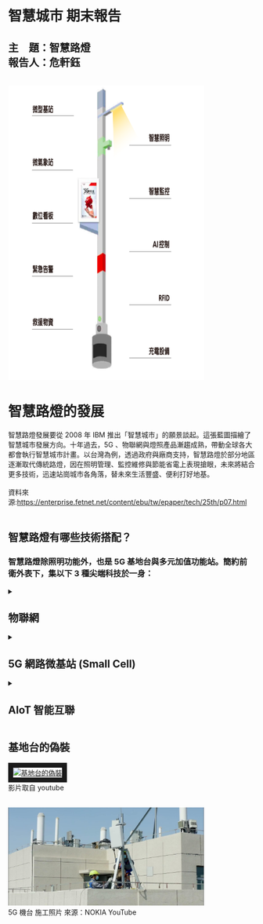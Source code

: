 # 智慧城市 期末報告
## 主　題：智慧路燈<br>報告人：危軒鈺<br>
<br>

<img src="https://github.com/Hsuanyu311/school11302/blob/main/%E6%99%BA%E6%85%A7%E8%B7%AF%E7%87%88%E5%A0%B1%E5%91%8A/image1.png" width="400" height="600">


# 智慧路燈的發展
智慧路燈發展要從 2008 年 IBM 推出「智慧城市」的願景談起。這張藍圖描繪了智慧城市發展方向。十年過去，5G 、物聯網與燈照產品漸趨成熟，帶動全球各大都會執行智慧城市計畫。以台灣為例，透過政府與廠商支持，智慧路燈於部分地區逐漸取代傳統路燈，因在照明管理、監控維修與節能省電上表現搶眼，未來將結合更多技術，迅速站崗城市各角落，替未來生活豐盛、便利打好地基。
<br><br>資料來源:https://enterprise.fetnet.net/content/ebu/tw/epaper/tech/25th/p07.html<br><br>


## 智慧路燈有哪些技術搭配？
### 智慧路燈除照明功能外，也是 5G 基地台與多元加值功能站。簡約前衛外表下，集以下 3 種尖端科技於一身：

<details>
<summary>

## 物聯網

</summary>

### NB-IoT LED 路燈置入感測器、控制器與通訊模組後，可透過物聯網收發指令。在物聯網技術中，尤其以 LPWAN ( Low-Power Wide-Area Network，低功率網域網路) 中的 NB-IoT ( Narrow Band Internet of Things，窄帶物聯網) 傳輸距離遠、覆蓋率廣、穿透力強、資料不易掉包等特色， 最適合擔任智慧路燈的連結平台。

</details>
<details>
<summary>

## 5G 網路微基站 (Small Cell)

</summary>

### 5G 時代來臨，微基站將扮演不可或缺的角色。5G 雖然高速、低延遲，但需要廣設基地台來提升訊號覆蓋率。目前架設在私人建物中的 4G 基地台層引起不少疑慮，若未來將微型基站架在無處不見的智慧路燈上，更能提供安心與便捷的網路服務。<br>

<img src="https://github.com/Hsuanyu311/school11302/blob/main/%E6%99%BA%E6%85%A7%E8%B7%AF%E7%87%88%E5%A0%B1%E5%91%8A/image3.jpg" width="400"  height="200">
<br>來源：NOKIA

</details>
<details>
<summary>

## AIoT 智能互聯

</summary>

### AIoT 就是人工智慧 (AI) 加上物聯網 (IoT) 的技術。AIoT 智慧路燈透過感測器收集大量數據，經過不斷分析、學習，一方面可依照環境光線自動調節亮度，一方面也可以匯集交通流量、停車資訊，將分析結果與建議提供給市民與相關單位參考。


</details>

## 基地台的偽裝
<a href="http://www.youtube.com/watch?feature=player_embedded&v=TclvuuvRyiQ" target="_blank"><img src="http://img.youtube.com/vi/TclvuuvRyiQ/0.jpg" 
alt="基地台的偽裝" width="400" height="250" border="10" /></a>
<br>影片取自 youtube<br><br>

<img src="https://github.com/Hsuanyu311/school11302/blob/main/%E6%99%BA%E6%85%A7%E8%B7%AF%E7%87%88%E5%A0%B1%E5%91%8A/image2.jpg" width="400"  height="200">
<br>5G 機台 施工照片 來源：NOKIA YouTube

